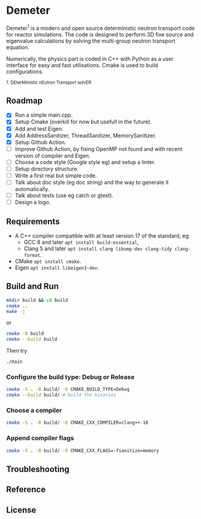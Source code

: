 # Demeter

Demeter<sup>1</sup> is a modern and open source deterministic neutron transport code for reactor simulations. The code is designed to perform 3D fixe source and eigenvalue calculations by solving the multi-group neutron transport equation.

Numerically, the physics part is coded in C++ with Python as a user interface for easy and fast utilisations. Cmake is used to build configurations. 

<sub>1. DEterMinistic nEutron Transport solvER</sub>

## Roadmap

- [x] Run a simple main.cpp.
- [x] Setup Cmake (overkill for now but usefull in the future).
- [x] Add and test Eigen.
- [x] Add AddressSanitizer, ThreadSanitizer, MemorySanitizer.
- [x] Setup Github Action.
- [ ] Improve Github Action, by fixing OpenMP not found and with recent version of compiler and Eigen.
- [ ] Choose a code style (Google style eg) and setup a linter.
- [ ] Setup directory structure.
- [ ] Write a first real but simple code.
- [ ] Talk about doc style (eg doc string) and the way to generate it automatically.
- [ ] Talk about tests (use eg catch or gtest).
- [ ] Design a logo.

## Requirements

- A C++ compiler compatible with at least version 17 of the standard, eg:
  - GCC 8 and later `apt install build-essential`,
  - Clang 5 and later `apt install clang libomp-dev clang-tidy clang-format`.
- CMake `apt install cmake`.
- Eigen `apt install libeigen3-dev`.

## Build and Run

```bash
mkdir build && cd build
cmake ..
make -j
```

or

```bash
cmake -B build
cmake --build build
```

Then try

```bash
./main
```

### Configure the build type: Debug or Release
```bash
cmake -S . -B build/ -D CMAKE_BUILD_TYPE=Debug
cmake --build build/ # build the binaries
```

### Choose a compiler
```bash
cmake -S . -B build/ -D CMAKE_CXX_COMPILER=clang++-18
```

### Append compiler flags
```bash
cmake -S . -B build/ -D CMAKE_CXX_FLAGS=-fsanitize=memory
```

## Troubleshooting

## Reference

## License
